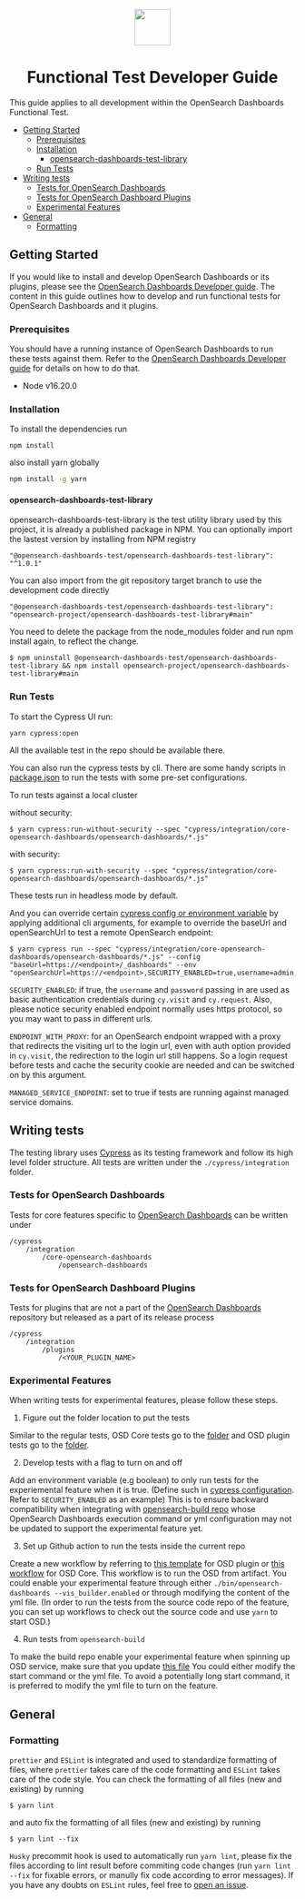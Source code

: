 <p align="center"><img src="https://opensearch.org/assets/brand/SVG/Logo/opensearch_dashboards_logo_darkmode.svg" height="64px"/></p>
<h1 align="center">Functional Test Developer Guide</h1>

This guide applies to all development within the OpenSearch Dashboards Functional Test.

- [Getting Started](#getting-started)
  - [Prerequisites](#prerequisites)
  - [Installation](#installation)
    - [opensearch-dashboards-test-library](#opensearch-dashboards-test-library)
  - [Run Tests](#run-tests)
- [Writing tests](#writing-tests)
  - [Tests for OpenSearch Dashboards](#tests-for-opensearch-dashboards)
  - [Tests for OpenSearch Dashboard Plugins](#tests-for-opensearch-dashboard-plugins)
  - [Experimental Features](#experimental-features)
- [General](#general)
  - [Formatting](#formatting)

## Getting Started

If you would like to install and develop OpenSearch Dashboards or its plugins, please see the [OpenSearch Dashboards Developer guide](https://github.com/opensearch-project/OpenSearch-Dashboards/blob/main/DEVELOPER_GUIDE.md). The content in this guide outlines how to develop and run functional tests for OpenSearch Dashboards and it plugins.

### Prerequisites

You should have a running instance of OpenSearch Dashboards to run these tests against them. Refer to the [OpenSearch Dashboards Developer guide](https://github.com/opensearch-project/OpenSearch-Dashboards/blob/main/DEVELOPER_GUIDE.md) for details on how to do that.

- Node v16.20.0

### Installation

To install the dependencies run

```
npm install
```

also install yarn globally

```sh
npm install -g yarn
```

#### opensearch-dashboards-test-library

opensearch-dashboards-test-library is the test utility library used by this project, it is already a published package in NPM. You can optionally import the lastest version by installing from NPM registry

```
"@opensearch-dashboards-test/opensearch-dashboards-test-library": "^1.0.1"
```

You can also import from the git repository target branch to use the development code directly

```
"@opensearch-dashboards-test/opensearch-dashboards-test-library": "opensearch-project/opensearch-dashboards-test-library#main"
```

You need to delete the package from the node_modules folder and run npm install again, to reflect the change.

```
$ npm uninstall @opensearch-dashboards-test/opensearch-dashboards-test-library && npm install opensearch-project/opensearch-dashboards-test-library#main
```

### Run Tests

To start the Cypress UI run:

```
yarn cypress:open
```

All the available test in the repo should be available there.

You can also run the cypress tests by cli. There are some handy scripts in [package.json](package.json) to run the tests with some pre-set configurations.

To run tests against a local cluster

without security:

```
$ yarn cypress:run-without-security --spec "cypress/integration/core-opensearch-dashboards/opensearch-dashboards/*.js"
```

with security:

```
$ yarn cypress:run-with-security --spec "cypress/integration/core-opensearch-dashboards/opensearch-dashboards/*.js"
```

These tests run in headless mode by default.

And you can override certain [cypress config or environment variable](cypress.json) by applying additional cli arguments, for example to override the baseUrl and openSearchUrl to test a remote OpenSearch endpoint:

```
$ yarn cypress run --spec "cypress/integration/core-opensearch-dashboards/opensearch-dashboards/*.js" --config "baseUrl=https://<endpoint>/_dashboards" --env "openSearchUrl=https://<endpoint>,SECURITY_ENABLED=true,username=admin,password=xxxxxxxx,ENDPOINT_WITH_PROXY=true"
```

`SECURITY_ENABLED`: if true, the `username` and `password` passing in are used as basic authentication credentials during `cy.visit` and `cy.request`. Also, please notice security enabled endpoint normally uses https protocol, so you may want to pass in different urls.

`ENDPOINT_WITH_PROXY`: for an OpenSearch endpoint wrapped with a proxy that redirects the visiting url to the login url, even with auth option provided in `cy.visit`, the redirection to the login url still happens. So a login request before tests and cache the security cookie are needed and can be switched on by this argument.

`MANAGED_SERVICE_ENDPOINT`: set to true if tests are running against managed service domains.

## Writing tests

The testing library uses [Cypress](https://www.cypress.io/) as its testing framework and follow its high level folder structure. All tests are written under the `./cypress/integration` folder.

### Tests for OpenSearch Dashboards

Tests for core features specific to [OpenSearch Dashboards](https://github.com/opensearch-project/OpenSearch-Dashboards) can be written under

```
/cypress
    /integration
        /core-opensearch-dashboards
            /opensearch-dashboards
```

### Tests for OpenSearch Dashboard Plugins

Tests for plugins that are not a part of the [OpenSearch Dashboards](https://github.com/opensearch-project/OpenSearch-Dashboards) repository but released as a part of its release process

```
/cypress
    /integration
        /plugins
            /<YOUR_PLUGIN_NAME>
```

### Experimental Features

When writing tests for experimental features, please follow these steps.

1. Figure out the folder location to put the tests

Similar to the regular tests, OSD Core tests go to the [folder](integration/core-opensearch-dashboards/opensearch-dashboards/) and OSD plugin tests go to the [folder](cypress/integration/plugins/).

2. Develop tests with a flag to turn on and off

Add an environment variable (e.g boolean) to only run tests for the experiemental feature when it is true. (Define such in [cypress configuration](cypress.json). Refer to `SECURITY_ENABLED` as an example) This is to ensure backward compatibility when integrating with [opensearch-build repo](https://github.com/opensearch-project/opensearch-build/blob/main/src/test_workflow/integ_test/service_opensearch_dashboards.py) whose OpenSearch Dashboards execution command or yml configuration may not be updated to support the experimental feature yet.

3. Set up Github action to run the tests inside the current repo

Create a new workflow by referring to [this template](https://github.com/opensearch-project/opensearch-dashboards-functional-test/blob/main/.github/workflows/release-e2e-workflow-template.yml) for OSD plugin or [this workflow](https://github.com/opensearch-project/opensearch-dashboards-functional-test/blob/main/.github/workflows/cypress-workflow-vanilla-snapshot-based.yml) for OSD Core. This workflow is to run the OSD from artifact. You could enable your experimental feature through either `./bin/opensearch-dashboards --vis_builder.enabled` or through modifying the content of the yml file. (In order to run the tests from the source code repo of the feature, you can set up workflows to check out the source code and use `yarn` to start OSD.)

4. Run tests from `opensearch-build`

To make the build repo enable your experimental feature when spinning up OSD service, make sure that you update [this file](https://github.com/opensearch-project/opensearch-build/blob/main/src/test_workflow/integ_test/service_opensearch_dashboards.py) You could either modify the start command or the yml file. To avoid a potentially long start command, it is preferred to modify the yml file to turn on the feature.

## General

### Formatting

`prettier` and `ESLint` is integrated and used to standardize formatting of files, where `prettier` takes care of the code formatting and `ESLint` takes care of the code style. You can check the formatting of all files (new and existing) by running

```
$ yarn lint
```

and auto fix the formatting of all files (new and existing) by running

```
$ yarn lint --fix
```

`Husky` precommit hook is used to automatically run `yarn lint`, please fix the files according to lint result before commiting code changes (run `yarn lint --fix` for fixable errors, or manully fix code according to error messages). If you have any doubts on `ESLint` rules, feel free to [open an issue](issues).
